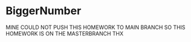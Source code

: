 # BiggerNumber

MINE COULD NOT PUSH THIS HOMEWORK TO MAIN BRANCH  SO THIS HOMEWORK IS ON THE MASTERBRANCH THX
